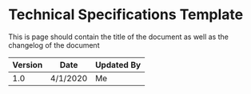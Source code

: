 # Technical Specifications Template

This is page should contain the title of the document as well as the changelog of the document

| Version   | Date      | Updated By    |
|-----------|-----------|---------------|
| 1.0       | 4/1/2020  | Me            |
